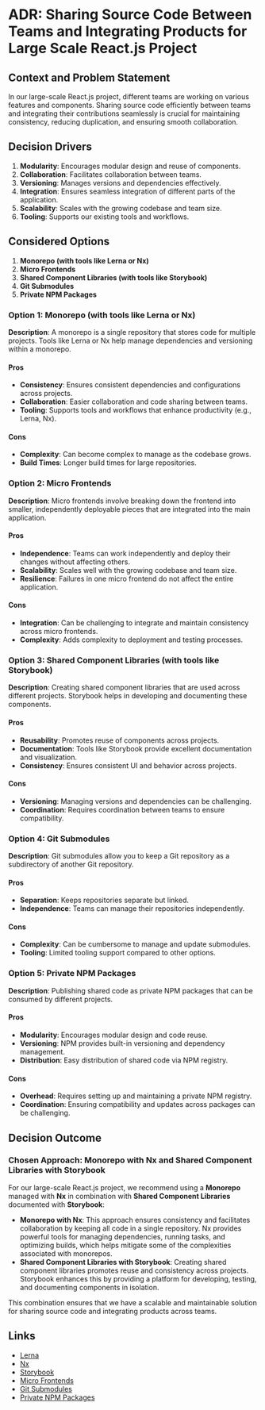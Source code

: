 # ADR: Sharing Source Code Between Teams and Integrating Products for Large Scale React.js Project

## Context and Problem Statement

In our large-scale React.js project, different teams are working on various features and components. Sharing source code efficiently between teams and integrating their contributions seamlessly is crucial for maintaining consistency, reducing duplication, and ensuring smooth collaboration.

## Decision Drivers

1. **Modularity**: Encourages modular design and reuse of components.
2. **Collaboration**: Facilitates collaboration between teams.
3. **Versioning**: Manages versions and dependencies effectively.
4. **Integration**: Ensures seamless integration of different parts of the application.
5. **Scalability**: Scales with the growing codebase and team size.
6. **Tooling**: Supports our existing tools and workflows.

## Considered Options

1. **Monorepo (with tools like Lerna or Nx)**
2. **Micro Frontends**
3. **Shared Component Libraries (with tools like Storybook)**
4. **Git Submodules**
5. **Private NPM Packages**

### Option 1: Monorepo (with tools like Lerna or Nx)

**Description**: A monorepo is a single repository that stores code for multiple projects. Tools like Lerna or Nx help manage dependencies and versioning within a monorepo.

#### Pros
- **Consistency**: Ensures consistent dependencies and configurations across projects.
- **Collaboration**: Easier collaboration and code sharing between teams.
- **Tooling**: Supports tools and workflows that enhance productivity (e.g., Lerna, Nx).

#### Cons
- **Complexity**: Can become complex to manage as the codebase grows.
- **Build Times**: Longer build times for large repositories.

### Option 2: Micro Frontends

**Description**: Micro frontends involve breaking down the frontend into smaller, independently deployable pieces that are integrated into the main application.

#### Pros
- **Independence**: Teams can work independently and deploy their changes without affecting others.
- **Scalability**: Scales well with the growing codebase and team size.
- **Resilience**: Failures in one micro frontend do not affect the entire application.

#### Cons
- **Integration**: Can be challenging to integrate and maintain consistency across micro frontends.
- **Complexity**: Adds complexity to deployment and testing processes.

### Option 3: Shared Component Libraries (with tools like Storybook)

**Description**: Creating shared component libraries that are used across different projects. Storybook helps in developing and documenting these components.

#### Pros
- **Reusability**: Promotes reuse of components across projects.
- **Documentation**: Tools like Storybook provide excellent documentation and visualization.
- **Consistency**: Ensures consistent UI and behavior across projects.

#### Cons
- **Versioning**: Managing versions and dependencies can be challenging.
- **Coordination**: Requires coordination between teams to ensure compatibility.

### Option 4: Git Submodules

**Description**: Git submodules allow you to keep a Git repository as a subdirectory of another Git repository.

#### Pros
- **Separation**: Keeps repositories separate but linked.
- **Independence**: Teams can manage their repositories independently.

#### Cons
- **Complexity**: Can be cumbersome to manage and update submodules.
- **Tooling**: Limited tooling support compared to other options.

### Option 5: Private NPM Packages

**Description**: Publishing shared code as private NPM packages that can be consumed by different projects.

#### Pros
- **Modularity**: Encourages modular design and code reuse.
- **Versioning**: NPM provides built-in versioning and dependency management.
- **Distribution**: Easy distribution of shared code via NPM registry.

#### Cons
- **Overhead**: Requires setting up and maintaining a private NPM registry.
- **Coordination**: Ensuring compatibility and updates across packages can be challenging.

## Decision Outcome

### Chosen Approach: **Monorepo with Nx and Shared Component Libraries with Storybook**

For our large-scale React.js project, we recommend using a **Monorepo** managed with **Nx** in combination with **Shared Component Libraries** documented with **Storybook**:

- **Monorepo with Nx**: This approach ensures consistency and facilitates collaboration by keeping all code in a single repository. Nx provides powerful tools for managing dependencies, running tasks, and optimizing builds, which helps mitigate some of the complexities associated with monorepos.
- **Shared Component Libraries with Storybook**: Creating shared component libraries promotes reuse and consistency across projects. Storybook enhances this by providing a platform for developing, testing, and documenting components in isolation.

This combination ensures that we have a scalable and maintainable solution for sharing source code and integrating products across teams.

## Links

- [Lerna](https://lerna.js.org/)
- [Nx](https://nx.dev/)
- [Storybook](https://storybook.js.org/)
- [Micro Frontends](https://micro-frontends.org/)
- [Git Submodules](https://git-scm.com/book/en/v2/Git-Tools-Submodules)
- [Private NPM Packages](https://docs.npmjs.com/creating-and-publishing-private-packages)

